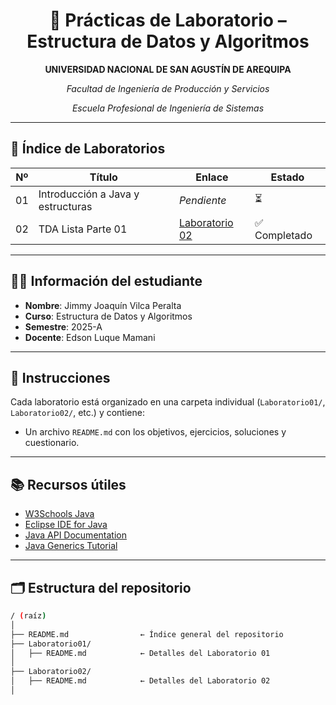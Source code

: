 <div align="center">
    <h1>🧪 Prácticas de Laboratorio – Estructura de Datos y Algoritmos</h1>
    <p><strong>UNIVERSIDAD NACIONAL DE SAN AGUSTÍN DE AREQUIPA</strong></p>
    <p><em>Facultad de Ingeniería de Producción y Servicios</em></p>
    <p><em>Escuela Profesional de Ingeniería de Sistemas</em></p>
</div>

---

## 📂 Índice de Laboratorios

| Nº | Título                                | Enlace                          | Estado     |
|----|----------------------------------------|----------------------------------|------------|
| 01 | Introducción a Java y estructuras      | _Pendiente_                      | ⏳         |
| 02 | TDA Lista Parte 01                     | [Laboratorio 02](./Laboratorio02/README.md) | ✅ Completado |

---

## 👨‍🎓 Información del estudiante

- **Nombre**: Jimmy Joaquín Vilca Peralta  
- **Curso**: Estructura de Datos y Algoritmos  
- **Semestre**: 2025-A  
- **Docente**: Edson Luque Mamani

---

## 📌 Instrucciones

Cada laboratorio está organizado en una carpeta individual (`Laboratorio01/`, `Laboratorio02/`, etc.) y contiene:

- Un archivo `README.md` con los objetivos, ejercicios, soluciones y cuestionario.

---

## 📚 Recursos útiles

- [W3Schools Java](https://www.w3schools.com/java/)
- [Eclipse IDE for Java](https://www.eclipse.org/downloads/)
- [Java API Documentation](https://docs.oracle.com/javase/7/docs/api/)
- [Java Generics Tutorial](https://docs.oracle.com/javase/tutorial/java/generics/)

---

## 🗂 Estructura del repositorio

```bash
/ (raíz)
│
├── README.md                ← Índice general del repositorio
├── Laboratorio01/
│   ├── README.md            ← Detalles del Laboratorio 01
│   
├── Laboratorio02/
│   ├── README.md            ← Detalles del Laboratorio 02
│   
```
